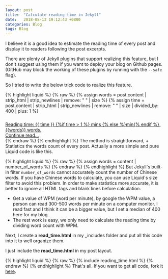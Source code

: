 ```yaml
---
layout: post
title:  "Calculate reading time in Jekyll"
date:   2018-08-13 19:12:43 +0800
categories: Blog
tags: Blog
---
```

I believe it is a good idea to estimate the reading time of every post and display it to readers following the post excerpts. 

There are plenty of Jekyll plugins that support realizing this feature, but I don't suggest using them if you want to deploy your blog on Github pages. (GitHub may block the working of these plugins by running with the `--safe` flag).

So I tried to write the below trick code to realize this feature. 

{% highlight liquid %}
{% raw %}
{% assign words = post.content | strip_html | strip_newlines | remove: " " | size %}
{% assign time = post.content | strip_html | strip_newlines | remove: " " | size 
| divided_by: 400 | plus: 1 %}

<footer>
  <div style="margin-top:25px">
	<a class="post-link" href="{{ post.url | relative_url }}">
		<span class="icon-clock morebox" >Reading time: {{ time }} 
        {%if time > 1 %} mins
        {% else %}min{% endif %}, {{words}} words.<br>      Continue read...</span>
    </a>
  </div>
</footer> 
{% endraw %}
{% endhighlight %}
The method is straightforward, 
+ Statistics the words count of every post. Actually a more simple and pure Liquid code is like this.

{% highlight liquid %}
{% raw %}
{% assign words = content | number_of_words %}
{% endraw %}
{% endhighlight %}
But Jekyll's built-in filter `number_of_words` cannot accurately count the number of Chinese words. If you have Chinese words to calculate, you can use Liquid's size filter to avoid this problem. In order to make statistics more accurate, it is better to ignore all HTML tags and blank lines before calculation.
+ Get a value of WPM (word per minute), by google the WPM value, a person can read 300-500 words per minute on a computer monitor. I read fast and I think it can be a bigger value, but I set a median of 400 here for my blog. 
+ The rest work is easy, we only need to calculate the reading time by dividing word count with WPM.

Next, I create a **read_time.html** in my _includes folder and put all this code into it to well organize them. 

I just include the **read_time.html** in my post layout.

{% highlight liquid %}
{% raw %}
{% include reading_time.html %}
{% endraw %}
{% endhighlight %}
That's all. If you want to get all code, fork it [here](https://github.com/gangdong/daviddong.github.io).
